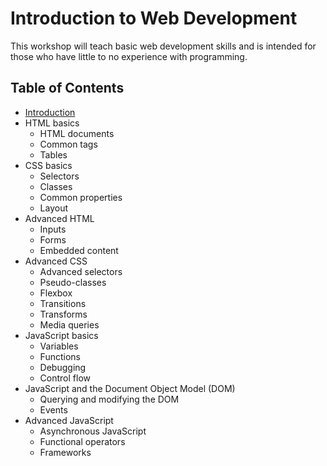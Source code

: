 # Introduction to Web Development

This workshop will teach basic web development skills and is intended for those who have little to no experience with programming.

## Table of Contents

* [Introduction](https://github.com/mrnyby/i2wd-workshop/blob/master/introduction.md)
* HTML basics
  * HTML documents
  * Common tags
  * Tables
* CSS basics
  * Selectors
  * Classes
  * Common properties
  * Layout
* Advanced HTML
  * Inputs
  * Forms
  * Embedded content
* Advanced CSS
  * Advanced selectors
  * Pseudo-classes
  * Flexbox
  * Transitions
  * Transforms
  * Media queries
* JavaScript basics
  * Variables
  * Functions
  * Debugging
  * Control flow
* JavaScript and the Document Object Model (DOM)
  * Querying and modifying the DOM
  * Events
* Advanced JavaScript
  * Asynchronous JavaScript
  * Functional operators
  * Frameworks
